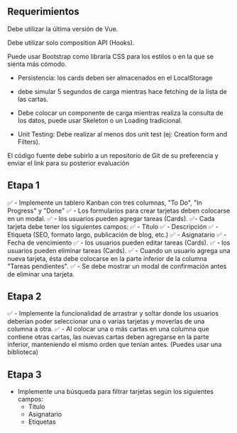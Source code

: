 ## Requerimientos

Debe utilizar la última versión de Vue.

Debe utilizar solo composition API (Hooks).

Puede usar Bootstrap como libraría CSS para los estilos o en la que se sienta más cómodo.

- Persistencia: los cards deben ser almacenados en el LocalStorage

- debe simular 5 segundos de carga mientras hace fetching de la lista de las cartas.

- Debe colocar un componente de carga mientras realiza la consulta de los datos, puede usar Skeleton o un Loading tradicional.

- Unit Testing: Debe realizar al menos dos unit test (ej: Creation form and Filters).

El código fuente debe subirlo a un repositorio de Git de su preferencia y enviar el link para su posterior evaluación


## Etapa 1

✅ - Implemente un tablero Kanban con tres columnas, "To Do", "In Progress" y "Done"
✅ - Los formularios para crear tarjetas deben colocarse en un modal. 
✅ - los usuarios pueden agregar tareas (Cards).
✅- Cada tarjeta debe tener los siguientes campos: 
    ✅ - Título 
    ✅ - Descripción 
    ✅ - Etiqueta (SEO, formato largo, publicación de blog, etc.) 
    ✅ - Asignatario 
    ✅ - Fecha de vencimiento
✅ - los usuarios pueden editar tareas (Cards).
✅ - los usuarios pueden eliminar tareas (Cards).
✅ - Cuando un usuario agrega una nueva tarjeta, ésta debe colocarse en la parte inferior de la columna "Tareas pendientes".
✅ - Se debe mostrar un modal de confirmación antes de eliminar una tarjeta.

## Etapa 2

✅ - Implemente la funcionalidad de arrastrar y soltar donde los usuarios deberían poder seleccionar una o varias tarjetas y moverlas de una columna a otra. 
✅ - Al colocar una o más cartas en una columna que contiene otras cartas, las nuevas cartas deben agregarse en la parte inferior, manteniendo el mismo orden que tenían antes. (Puedes usar una biblioteca)

## Etapa 3
- Implemente una búsqueda para filtrar tarjetas según los siguientes campos: 
    - Título
    - Asignatario
    - Etiquetas